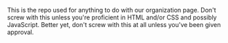 This is the repo used for anything to do with our organization page.  Don't screw with this unless you're proficient in HTML and/or CSS and possibly JavaScript.  Better yet, don't screw with this at all unless you've been given approval.
